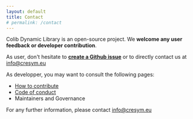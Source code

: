 ```yaml
---
layout: default
title: Contact
# permalink: /contact
---
```



Colib Dynamic Library is an open-source project. We **welcome any user feedback or developer contribution**. 

As user, don't hesitate to [**create a Github issue**](https://github.com/CRESYM/colib0.github.io/issues/new) or to directly contact us at info@cresym.eu 

As developper, you may want to consult the following pages:
- [How to contribute](/about/contribute)
- [Code of conduct](/about/codeConduct)
- Maintainers and Governance

For any further information, please contact info@cresym.eu